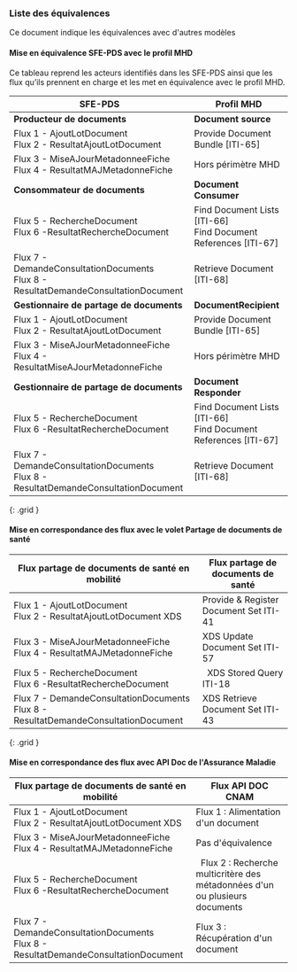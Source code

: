 ### Liste des équivalences

Ce document indique les équivalences avec d'autres modèles

#### Mise en équivalence SFE-PDS avec le profil MHD

Ce tableau reprend les acteurs identifiés dans les SFE-PDS ainsi que les flux qu’ils prennent en charge et les met en équivalence avec le profil MHD. 

| SFE-PDS | Profil MHD |
| ----- | ----- |
| **Producteur de documents** | **Document source** |
| Flux 1 - AjoutLotDocument <br/> Flux 2 - ResultatAjoutLotDocument | Provide Document Bundle [ITI-65] |
| Flux 3 - MiseAJourMetadonneeFiche <br/> Flux 4 - ResultatMAJMetadonneFiche | Hors périmètre MHD|
| **Consommateur de documents** | **Document Consumer** |
| Flux 5 - RechercheDocument <br/> Flux 6 -ResultatRechercheDocument | Find Document Lists [ITI-66] <br/>Find Document References [ITI-67] |
| Flux 7 - DemandeConsultationDocuments <br/>Flux 8 - ResultatDemandeConsultationDocument | Retrieve Document [ITI-68]| 
| **Gestionnaire de partage de documents** | **DocumentRecipient** |
| Flux 1 - AjoutLotDocument <br/> Flux 2 - ResultatAjoutLotDocument | Provide Document Bundle [ITI-65] |
| Flux 3 - MiseAJourMetadonneeFiche <br/> Flux 4 - ResultatMiseAJourMetadonneFiche | Hors périmètre MHD |
| **Gestionnaire de partage de documents** | **Document Responder** |
| Flux 5 - RechercheDocument <br/> Flux 6 -ResultatRechercheDocument | Find Document Lists [ITI-66] <br/> Find Document References [ITI-67] |
| Flux 7 - DemandeConsultationDocuments <br/> Flux 8 - ResultatDemandeConsultationDocument | Retrieve Document [ITI-68] |
{: .grid }

#### Mise en correspondance des flux avec le volet Partage de documents de santé

| **Flux partage de documents de santé en mobilité** | **Flux partage de documents de santé** |
| ----- | ----- |
| Flux 1 - AjoutLotDocument <br/> Flux 2 - ResultatAjoutLotDocument XDS | Provide & Register Document Set ITI-41 |
| Flux 3 - MiseAJourMetadonneeFiche <br/> Flux 4 - ResultatMAJMetadonneFiche | XDS Update Document Set ITI-57 |
| Flux 5 - RechercheDocument  <br/> Flux 6 -ResultatRechercheDocument |  XDS Stored Query ITI-18 |
| Flux 7 - DemandeConsultationDocuments  <br/> Flux 8 - ResultatDemandeConsultationDocument | XDS Retrieve Document Set ITI-43 |
{: .grid }

#### Mise en correspondance des flux avec API Doc de l'Assurance Maladie

| **Flux partage de documents de santé en mobilité** | **Flux API DOC CNAM** |
| ----- | ----- |
| Flux 1 - AjoutLotDocument <br/> Flux 2 - ResultatAjoutLotDocument XDS | Flux 1 : Alimentation d'un document |
| Flux 3 - MiseAJourMetadonneeFiche <br/> Flux 4 - ResultatMAJMetadonneFiche | Pas d'équivalence |
| Flux 5 - RechercheDocument  <br/> Flux 6 -ResultatRechercheDocument |  Flux 2 : Recherche multicritère des métadonnées d'un ou plusieurs documents |
| Flux 7 - DemandeConsultationDocuments  <br/> Flux 8 - ResultatDemandeConsultationDocument | Flux 3 : Récupération d'un document |
